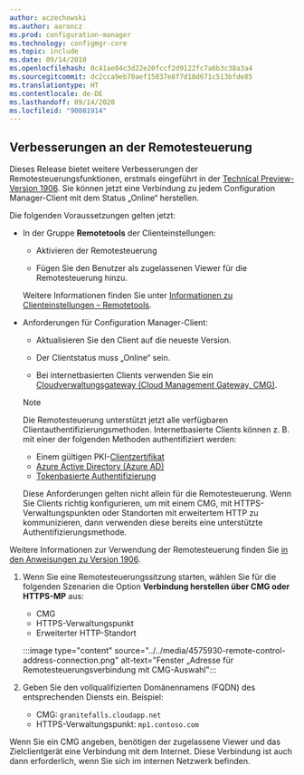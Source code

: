 ```yaml
---
author: aczechowski
ms.author: aaroncz
ms.prod: configuration-manager
ms.technology: configmgr-core
ms.topic: include
ms.date: 09/14/2010
ms.openlocfilehash: 0c41ae84c3d22e20fccf2d9122fc7a6b3c38a3a4
ms.sourcegitcommit: dc2cca9eb70aef15037e8f7d18d671c513bfde85
ms.translationtype: HT
ms.contentlocale: de-DE
ms.lasthandoff: 09/14/2020
ms.locfileid: "90081914"
---
```

## <a name="improvements-to-remote-control"></a><a name="bkmk_remctrl"></a> Verbesserungen an der Remotesteuerung

<!--4575930-->

Dieses Release bietet weitere Verbesserungen der Remotesteuerungsfunktionen, erstmals eingeführt in der [Technical Preview-Version 1906](../../../2019/technical-preview-1906.md#remote-control-anywhere-using-cloud-management-gateway). Sie können jetzt eine Verbindung zu jedem Configuration Manager-Client mit dem Status „Online“ herstellen.

Die folgenden Voraussetzungen gelten jetzt:

- In der Gruppe **Remotetools** der Clienteinstellungen:

  - Aktivieren der Remotesteuerung

  - Fügen Sie den Benutzer als zugelassenen Viewer für die Remotesteuerung hinzu.

  Weitere Informationen finden Sie unter [Informationen zu Clienteinstellungen – Remotetools](../../../../clients/deploy/about-client-settings.md#remote-tools).

- Anforderungen für Configuration Manager-Client:

  - Aktualisieren Sie den Client auf die neueste Version.

  - Der Clientstatus muss „Online“ sein.

  - Bei internetbasierten Clients verwenden Sie ein [Cloudverwaltungsgateway (Cloud Management Gateway, CMG)](../../../../clients/manage/cmg/plan-cloud-management-gateway.md).

  > [!NOTE]
  > Die Remotesteuerung unterstützt jetzt alle verfügbaren Clientauthentifizierungsmethoden. Internetbasierte Clients können z. B. mit einer der folgenden Methoden authentifiziert werden:
  >
  > - Einem gültigen PKI-[Clientzertifikat](../../../../clients/manage/cmg/certificates-for-cloud-management-gateway.md#bkmk_clientauth)
  > - [Azure Active Directory (Azure AD)](../../../../clients/deploy/deploy-clients-cmg-azure.md)
  > - [Tokenbasierte Authentifizierung](../../../../clients/deploy/deploy-clients-cmg-token.md)
  >
  > Diese Anforderungen gelten nicht allein für die Remotesteuerung. Wenn Sie Clients richtig konfigurieren, um mit einem CMG, mit HTTPS-Verwaltungspunkten oder Standorten mit erweitertem HTTP zu kommunizieren, dann verwenden diese bereits eine unterstützte Authentifizierungsmethode.

Weitere Informationen zur Verwendung der Remotesteuerung finden Sie [in den Anweisungen zu Version 1906](../../../2019/technical-preview-1906.md#connect-to-a-client-from-the-console).

1. Wenn Sie eine Remotesteuerungssitzung starten, wählen Sie für die folgenden Szenarien die Option **Verbindung herstellen über CMG oder HTTPS-MP** aus:

    - CMG
    - HTTPS-Verwaltungspunkt
    - Erweiterter HTTP-Standort

    :::image type="content" source="../../media/4575930-remote-control-address-connection.png" alt-text="Fenster „Adresse für Remotesteuerungsverbindung mit CMG-Auswahl":::

1. Geben Sie den vollqualifizierten Domänennamens (FQDN) des entsprechenden Diensts ein. Beispiel:

    - CMG: `granitefalls.cloudapp.net`
    - HTTPS-Verwaltungspunkt: `mp1.contoso.com`

Wenn Sie ein CMG angeben, benötigen der zugelassene Viewer und das Zielclientgerät eine Verbindung mit dem Internet. Diese Verbindung ist auch dann erforderlich, wenn Sie sich im internen Netzwerk befinden.
